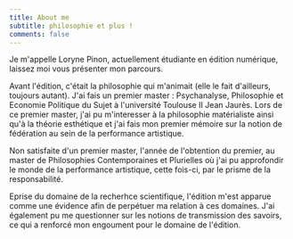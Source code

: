 ```yaml
---
title: About me
subtitle: philosophie et plus !
comments: false
---
```

Je m'appelle Loryne Pinon, actuellement étudiante en édition numérique, laissez moi vous présenter mon parcours.

Avant l'édition, c'était la philosophie qui m'animait (elle le fait d'ailleurs, toujours autant). J'ai fais un premier master : Psychanalyse, Philosophie et Economie Politique du Sujet à l'université Toulouse II Jean Jaurès. Lors de ce premier master, j'ai pu m'interesser à la philosophie matérialiste ainsi qu'à la théorie esthétique et j'ai fais mon premier mémoire sur la notion de fédération au sein de la performance artistique.

Non satisfaite d'un premier master, l'année de l'obtention du premier, au master de Philosophies Contemporaines et Plurielles où j'ai pu approfondir le monde de la performance artistique, cette fois-ci, par le prisme de la responsabilité.

Eprise du domaine de la recherhce scientifique, l'édition m'est apparue comme une évidence afin de perpétuer ma relation à ces domaines. J'ai également pu me questionner sur les notions de transmission des savoirs, ce qui a renforcé mon engoument pour le domaine de l'édition. 